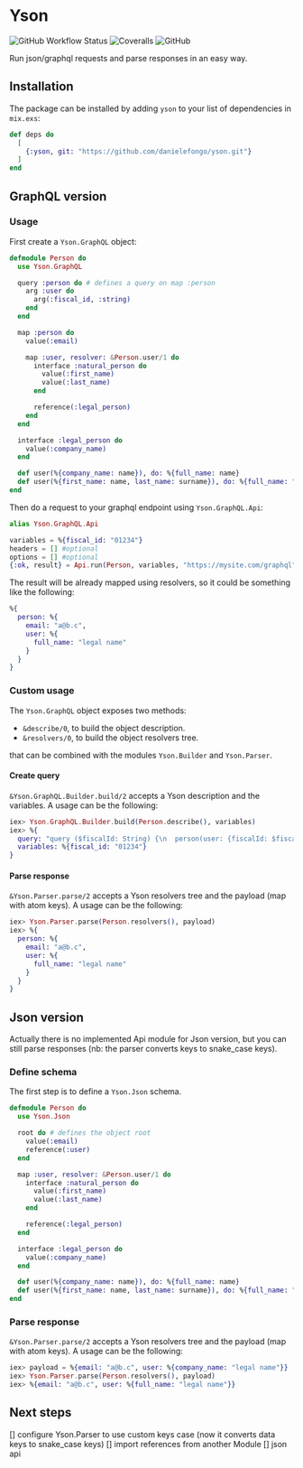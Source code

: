 # Yson

![GitHub Workflow Status](https://img.shields.io/github/workflow/status/danielefongo/yson/ci)
![Coveralls](https://img.shields.io/coveralls/github/danielefongo/yson)
![GitHub](https://img.shields.io/github/license/danielefongo/yson)

Run json/graphql requests and parse responses in an easy way.

## Installation

The package can be installed by adding `yson` to your list of dependencies in `mix.exs`:

```elixir
def deps do
  [
    {:yson, git: "https://github.com/danielefongo/yson.git"}
  ]
end
```

## GraphQL version
### Usage

First create a `Yson.GraphQL` object:

``` elixir
defmodule Person do
  use Yson.GraphQL

  query :person do # defines a query on map :person
    arg :user do
      arg(:fiscal_id, :string)
    end
  end

  map :person do
    value(:email)

    map :user, resolver: &Person.user/1 do
      interface :natural_person do
        value(:first_name)
        value(:last_name)
      end

      reference(:legal_person)
    end
  end

  interface :legal_person do
    value(:company_name)
  end

  def user(%{company_name: name}), do: %{full_name: name}
  def user(%{first_name: name, last_name: surname}), do: %{full_name: "#{name} #{surname}"}
end
```

Then do a request to your graphql endpoint using `Yson.GraphQL.Api`:

```elixir
alias Yson.GraphQL.Api

variables = %{fiscal_id: "01234"}
headers = [] #optional
options = [] #optional
{:ok, result} = Api.run(Person, variables, "https://mysite.com/graphql", headers, options)
```

The result will be already mapped using resolvers, so it could be something like the following:

```elixir
%{
  person: %{
    email: "a@b.c",
    user: %{
      full_name: "legal name"
    }
  }
}
```

### Custom usage

The `Yson.GraphQL` object exposes two methods:
- `&describe/0`, to build the object description.
- `&resolvers/0`, to build the object resolvers tree.

that can be combined with the modules `Yson.Builder` and `Yson.Parser`.

#### Create query

`&Yson.GraphQL.Builder.build/2` accepts a Yson description and the variables. A usage can be the following:
```elixir
iex> Yson.GraphQL.Builder.build(Person.describe(), variables)
iex> %{
  query: "query ($fiscalId: String) {\n  person(user: {fiscalId: $fiscalId}) {\n    email\n    user {\n      ... on LegalPerson {\n        companyName\n      }\n      ... on NaturalPerson {\n        firstName\n        lastName\n      }\n    }\n  }\n}",
  variables: %{fiscal_id: "01234"}
}
```

#### Parse response
`&Yson.Parser.parse/2` accepts a Yson resolvers tree and the payload (map with atom keys). A usage can be the following:
```elixir
iex> Yson.Parser.parse(Person.resolvers(), payload)
iex> %{
  person: %{
    email: "a@b.c",
    user: %{
      full_name: "legal name"
    }
  }
}
```

## Json version
Actually there is no implemented Api module for Json version, but you can still parse responses (nb: the parser converts keys to snake_case keys).

### Define schema
The first step is to define a `Yson.Json` schema.

```elixir
defmodule Person do
  use Yson.Json

  root do # defines the object root
    value(:email)
    reference(:user)
  end

  map :user, resolver: &Person.user/1 do
    interface :natural_person do
      value(:first_name)
      value(:last_name)
    end

    reference(:legal_person)
  end

  interface :legal_person do
    value(:company_name)
  end

  def user(%{company_name: name}), do: %{full_name: name}
  def user(%{first_name: name, last_name: surname}), do: %{full_name: "#{name} #{surname}"}
end
```

### Parse response
`&Yson.Parser.parse/2` accepts a Yson resolvers tree and the payload (map with atom keys). A usage can be the following:
```elixir
iex> payload = %{email: "a@b.c", user: %{company_name: "legal name"}}
iex> Yson.Parser.parse(Person.resolvers(), payload)
iex> %{email: "a@b.c", user: %{full_name: "legal name"}}
```

## Next steps
[] configure Yson.Parser to use custom keys case (now it converts data keys to snake_case keys)
[] import references from another Module
[] json api